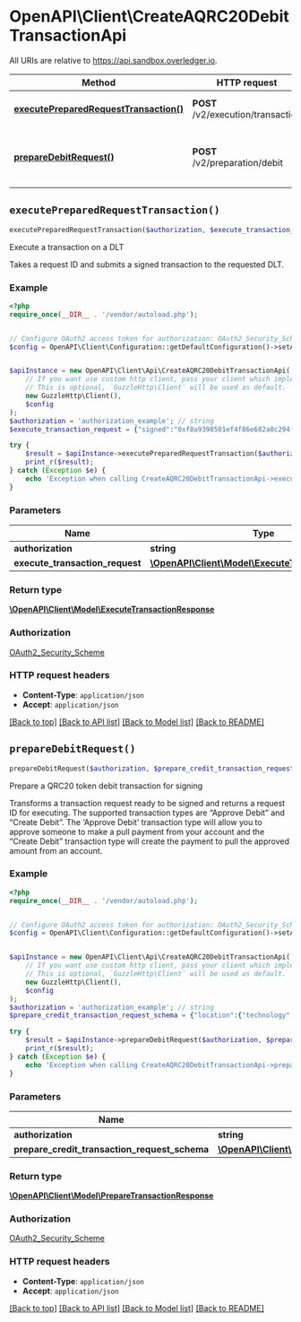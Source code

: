 # OpenAPI\Client\CreateAQRC20DebitTransactionApi

All URIs are relative to https://api.sandbox.overledger.io.

Method | HTTP request | Description
------------- | ------------- | -------------
[**executePreparedRequestTransaction()**](CreateAQRC20DebitTransactionApi.md#executePreparedRequestTransaction) | **POST** /v2/execution/transaction | Execute a transaction on a DLT
[**prepareDebitRequest()**](CreateAQRC20DebitTransactionApi.md#prepareDebitRequest) | **POST** /v2/preparation/debit | Prepare a QRC20 token debit transaction for signing


## `executePreparedRequestTransaction()`

```php
executePreparedRequestTransaction($authorization, $execute_transaction_request): \OpenAPI\Client\Model\ExecuteTransactionResponse
```

Execute a transaction on a DLT

Takes a request ID and submits a signed transaction to the requested DLT.

### Example

```php
<?php
require_once(__DIR__ . '/vendor/autoload.php');


// Configure OAuth2 access token for authorization: OAuth2_Security_Scheme
$config = OpenAPI\Client\Configuration::getDefaultConfiguration()->setAccessToken('YOUR_ACCESS_TOKEN');


$apiInstance = new OpenAPI\Client\Api\CreateAQRC20DebitTransactionApi(
    // If you want use custom http client, pass your client which implements `GuzzleHttp\ClientInterface`.
    // This is optional, `GuzzleHttp\Client` will be used as default.
    new GuzzleHttp\Client(),
    $config
);
$authorization = 'authorization_example'; // string
$execute_transaction_request = {"signed":"0xf8a9398501ef4f86e682a0c294f9cd6c86992fce1481dbc4bdb7e1b101c1e8cee280b844a9059cbb000000000000000000000000d8b31b65878a6b1a6caf9f4819c1a42d68a7a11600000000000000000000000000000000000000000000000000038d7ea4c6800029a088680bffd2eb74053e968ac8bcd1f76beaa61b353d8616a8cc559e57685080bea07a77b7591f09290fbb9cda5263471e8a9ca46f4c7b30d6a4885e583771d809f5","requestId":"79763168-a4f9-42bf-9f10-2e08491136a7"}; // \OpenAPI\Client\Model\ExecuteTransactionRequest

try {
    $result = $apiInstance->executePreparedRequestTransaction($authorization, $execute_transaction_request);
    print_r($result);
} catch (Exception $e) {
    echo 'Exception when calling CreateAQRC20DebitTransactionApi->executePreparedRequestTransaction: ', $e->getMessage(), PHP_EOL;
}
```

### Parameters

Name | Type | Description  | Notes
------------- | ------------- | ------------- | -------------
 **authorization** | **string**|  |
 **execute_transaction_request** | [**\OpenAPI\Client\Model\ExecuteTransactionRequest**](../Model/ExecuteTransactionRequest.md)|  |

### Return type

[**\OpenAPI\Client\Model\ExecuteTransactionResponse**](../Model/ExecuteTransactionResponse.md)

### Authorization

[OAuth2_Security_Scheme](../../README.md#OAuth2_Security_Scheme)

### HTTP request headers

- **Content-Type**: `application/json`
- **Accept**: `application/json`

[[Back to top]](#) [[Back to API list]](../../README.md#endpoints)
[[Back to Model list]](../../README.md#models)
[[Back to README]](../../README.md)

## `prepareDebitRequest()`

```php
prepareDebitRequest($authorization, $prepare_credit_transaction_request_schema): \OpenAPI\Client\Model\PrepareTransactionResponse
```

Prepare a QRC20 token debit transaction for signing

Transforms a transaction request ready to be signed and returns a request ID for executing. The supported transaction types are “Approve Debit” and “Create Debit”. The ‘Approve Debit’ transaction type will allow you to approve someone to make a pull payment from your account and the “Create Debit” transaction type will create the payment to pull the approved amount from an account.

### Example

```php
<?php
require_once(__DIR__ . '/vendor/autoload.php');


// Configure OAuth2 access token for authorization: OAuth2_Security_Scheme
$config = OpenAPI\Client\Configuration::getDefaultConfiguration()->setAccessToken('YOUR_ACCESS_TOKEN');


$apiInstance = new OpenAPI\Client\Api\CreateAQRC20DebitTransactionApi(
    // If you want use custom http client, pass your client which implements `GuzzleHttp\ClientInterface`.
    // This is optional, `GuzzleHttp\Client` will be used as default.
    new GuzzleHttp\Client(),
    $config
);
$authorization = 'authorization_example'; // string
$prepare_credit_transaction_request_schema = {"location":{"technology":"Ethereum","network":"Ropsten Testnet"},"type":"Create Debit","urgency":"normal","requestDetails":{"payee":[{"payment":{"amount":"1.0","unit":"QNT"},"payeeId":"0x8917cf2A57DF39D311a96c53FCCA76dAFB25392B"}],"message":"OVL Transaction Message","payer":[{"payerId":"0x08f0C8451eC8283638F35D863DfFD8c1e1b3E39d"}],"overledgerSigningType":"overledger-javascript-library"}}; // \OpenAPI\Client\Model\PrepareCreditTransactionRequestSchema

try {
    $result = $apiInstance->prepareDebitRequest($authorization, $prepare_credit_transaction_request_schema);
    print_r($result);
} catch (Exception $e) {
    echo 'Exception when calling CreateAQRC20DebitTransactionApi->prepareDebitRequest: ', $e->getMessage(), PHP_EOL;
}
```

### Parameters

Name | Type | Description  | Notes
------------- | ------------- | ------------- | -------------
 **authorization** | **string**|  |
 **prepare_credit_transaction_request_schema** | [**\OpenAPI\Client\Model\PrepareCreditTransactionRequestSchema**](../Model/PrepareCreditTransactionRequestSchema.md)|  |

### Return type

[**\OpenAPI\Client\Model\PrepareTransactionResponse**](../Model/PrepareTransactionResponse.md)

### Authorization

[OAuth2_Security_Scheme](../../README.md#OAuth2_Security_Scheme)

### HTTP request headers

- **Content-Type**: `application/json`
- **Accept**: `application/json`

[[Back to top]](#) [[Back to API list]](../../README.md#endpoints)
[[Back to Model list]](../../README.md#models)
[[Back to README]](../../README.md)

